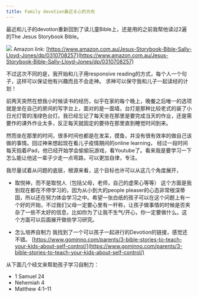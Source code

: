```yaml
---
title: Family devotion最近关心的方向
---
```


最近和儿子的devotion重新回到了读儿童Bible上，还是用的之前我帮他读过2遍的The Jesus Storybook Bible。

![](https://images-na.ssl-images-amazon.com/images/I/51EV3frxRAL._SX409_BO1,204,203,200_.jpg)
Amazon link: [https://www.amazon.com.au/Jesus-Storybook-Bible-Sally-Lloyd-Jones/dp/0310708257](https://www.amazon.com.au/Jesus-Storybook-Bible-Sally-Lloyd-Jones/dp/0310708257)

不过这次不同的是，我开始和儿子用responsive reading的方式，每个人一个句子，这样可以保证他有兴趣而且不会走神。
求神可以保守我和儿子一起读经的计划！

前两天突然在想我小时候读书的经历，似乎在家的每个晚上，晚餐之后唯一的选项就是坐在自己的房间的写字台上，面对的是一面墙，台灯是那种比较老式的装了小日光灯管的浅绿色台灯。我已经忘记了每天坐在那里是要完成当天的作业，还是需要作的课外作业太多，反正每天就固定的要待在那里直到睡觉时间到来。

然而坐在那里的时间，很多时间也都是在发呆，摸鱼，并没有很有效率的做自己该做的事情。回过神来想起现在看儿子疫情期间的online learning， 经过一段时间每天抱着iPad，他已经开始学会偷偷玩游戏，看Youtube了。看来我是要学习一下怎么能让他这一辈子少走一点弯路，可以更加自律，专注。

我尽量试着从问题的底层，根源来看，这个目标也许可以从这几个角度展开，


* 取悦神，而不是取悦人（包括父母，老师，自己的虚荣心等等）
这个方面是我到现在都在不停学习的，因为从小到大的people pleaser的心态非常根深蒂固，所以还在努力体会学习之中。希望一张白纸的孩子可以在这个问题上有一个好的开始，不过我们父母一定要心里有一杆称，让孩子做事情的时候是否夹杂了一些不太好的信息，比如你为了让我不生气/开心，你一定要做什么。这个方面可以后面展开做些学习研究。

* 怎么培养自制力
我找到了一个可以孩子一起进行的Devotion的链接，感觉还不错。
[https://www.gominno.com/parents/3-bible-stories-to-teach-your-kids-about-self-control/](https://www.gominno.com/parents/3-bible-stories-to-teach-your-kids-about-self-control/)

从下面几个经文来帮助孩子学习自制力：

* 1 Samuel 24
* Nehemiah 4
* Matthew 4:1–11
